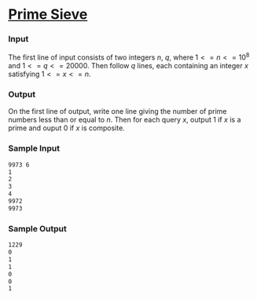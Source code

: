 # [Prime Sieve](https://liu.kattis.com/courses/AAPS/AAPS25/assignments/q25tc9/problems/primesieve)

### Input

The first line of input consists of two integers $n$, $q$, where $1 <= n <= 10^8$ and $1 <= q <= 20000$. Then follow $q$ lines, each containing an integer $x$ satisfying $1 <= x <= n$.

### Output

On the first line of output, write one line giving the number of prime numbers less than or equal to $n$. Then for each query $x$, output $1$ if $x$ is a prime and ouput $0$ if $x$ is composite.

### Sample Input 

```bash
9973 6
1
2
3
4
9972
9973

```

### Sample Output 

```bash
1229
0
1
1
0
0
1

```